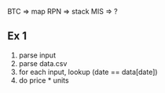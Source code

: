BTC => map
RPN => stack
MIS => ?


## Ex 1
1. parse input
2. parse data.csv
3. for each input, lookup (date == data[date])
4. do price * units

